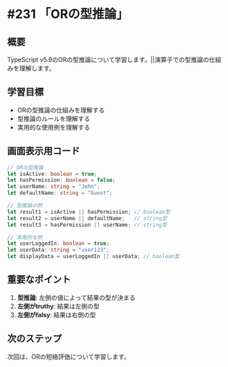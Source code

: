 # #231 「ORの型推論」

## 概要
TypeScript v5.9のORの型推論について学習します。||演算子での型推論の仕組みを理解します。

## 学習目標
- ORの型推論の仕組みを理解する
- 型推論のルールを理解する
- 実用的な使用例を理解する

## 画面表示用コード

```typescript
// ORの型推論
let isActive: boolean = true;
let hasPermission: boolean = false;
let userName: string = "John";
let defaultName: string = "Guest";

// 型推論の例
let result1 = isActive || hasPermission; // boolean型
let result2 = userName || defaultName;   // string型
let result3 = hasPermission || userName; // string型

// 実用的な例
let userLoggedIn: boolean = true;
let userData: string = "user123";
let displayData = userLoggedIn || userData; // boolean型
```

## 重要なポイント
1. **型推論**: 左側の値によって結果の型が決まる
2. **左側がtruthy**: 結果は左側の型
3. **左側がfalsy**: 結果は右側の型

## 次のステップ
次回は、ORの短絡評価について学習します。
